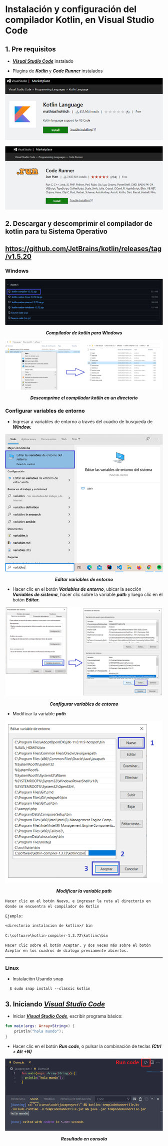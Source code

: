 # Instalación y configuración del compilador Kotlin, en Visual Studio Code

## 1. Pre requisitos

* <strong><em><a href="https://code.visualstudio.com/Download" target="_blank">Visual Studio Code</a></em></strong> instalado

* Plugins de <strong><em><a href="https://marketplace.visualstudio.com/items?itemName=mathiasfrohlich.Kotlin" target="_blank">Kotlin</a></em></strong> y <strong><em><a href="https://marketplace.visualstudio.com/items?itemName=formulahendry.code-runner" target="_blank">Code Runner</a></em></strong> instalados

<p align="center">
	<a href="https://marketplace.visualstudio.com/items?itemName=mathiasfrohlich.Kotlin" target="_blank">
	<img src="images/kt5.png">
	</a>
</p>

<p align="center">
	<a href="https://marketplace.visualstudio.com/items?itemName=formulahendry.code-runner" target="_blank">
	<img src="images/kt6.png">
	</a>
</p>


## 2. Descargar y descomprimir el compilador de kotlin para tu Sistema Operativo
https://github.com/JetBrains/kotlin/releases/tag/v1.5.20
---
### Windows
<p align="center">
	<img src="images/kt1.png">
</p>

<p align="center">
	<strong><em>Compilador de kotlin para Windows</em></strong>
</p>
  
<p align="center">
	<img src="images/kt2.png">
</p>

<p align="center">
	<strong><em>Descomprime el compilador kotlin en un directorio</em></strong>
</p>

### Configurar variables de entorno

* Ingresar a variables de entorno a través del cuadro de busqueda de <strong><em>Window.</em></strong>


<p align="center">
	<img src="images/kt7.png">
</p>

<p align="center">
	<strong><em>Editar variables de entorno</em></strong>
</p>

* Hacer clic en el botón <strong><em>Variables de entorno</em></strong>, ubicar la sección <strong><em>Variables de sistema</em></strong>, hacer clic sobre la variable <strong><em>path</em></strong> y luego clic en el botón <strong><em>Editar.</em></strong>

<p align="center">
	<img src="images/kt3.png">
</p>

<p align="center">
	<strong><em>Configurar variables de entorno</em></strong>
</p>

* Modificar la variable <strong><em>path</em></strong>

<p align="center">
	<img src="images/kt4.png">
</p>

<p align="center">
	<strong><em>Modificar la variable path</em></strong>
</p>

`Hacer clic en el botón Nuevo, e ingresar la ruta al directorio en donde se encuentra el compilador de Kotlin`
 
`Ejemplo:`
 ```shell
 <directorio instalacion de kotlin>/ bin
 
 C:\software\kotlin-compiler-1.3.72\kotlinc\bin
 ```

`Hacer clic sobre el botón Aceptar, y dos veces más sobre el botón Aceptar en los cuadros de dialogo previamente abiertos.`
	
---
### Linux

* Instalaciòn Usando snap

```shell
  $ sudo snap install --classic kotlin
```

## 3. Iniciando  <strong><em><a href="https://code.visualstudio.com/Download" target="_blank">Visual Studio Code</a></em></strong>
	
* Iniciar <strong><em><a href="https://code.visualstudio.com/Download" target="_blank">Visual Studio Code</a></em></strong>, escribir programa básico:

``` kotlin
fun main(args: Array<String>) {
	println("hola mundo");
}
```
	
* Hacer clic en el botón <strong><em>Run code</em></strong>, o pulsar la combinación de teclas <strong><em>(Ctrl + Alt +N)</em></strong>
  
	
<p align="center">
	<img src="images/kt8.png">
</p>

<p align="center">
	<strong><em>Resultado en consola</em></strong>
</p>
